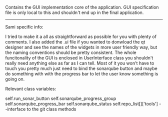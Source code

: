 Contains the GUI implementation core of the application. GUI specification file is only local to this and shouldn't 
end up in the final application.

----------------------------------------------

Sami specific info:

I tried to make it a all as straightforward as possible for you with plenty of comments.
I also added the .ui file if you wanted to donwload the qt designer and see the names
of the widgets in more user friendly way, but the naming conventions should be pretty 
consistent. The whole funcitonality of the GUI is enclosed in UserInterface class you shouldn't 
really need anything else as far as I can tell. Most of it you won't have to touch you pretty much just need
to bind the sonarqube button and maybe do something with with the progress bar to let the user know something is
going on.

Relevant class variables:

self.run_sonar_button
self.sonarqube_progress_group
self.sonarqube_progress_bar
self.sonarqube_status
self.repo_list[<repo index>]['tools']     --interface to the git class methods

